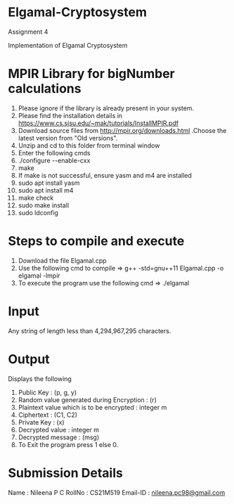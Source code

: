 # Elgamal-Cryptosystem
Assignment 4

Implementation of Elgamal Cryptosystem

# MPIR Library for bigNumber calculations
1. Please ignore if the library is already present in your system.
2. Please find the installation details in https://www.cs.sjsu.edu/~mak/tutorials/InstallMPIR.pdf 
3. Download source files from http://mpir.org/downloads.html .Choose the latest version from "Old versions".
4. Unzip and cd to this folder from terminal window
5. Enter the following cmds
6. ./configure --enable-cxx
7. make
8. If make is not successful, ensure yasm and m4 are installed
9. sudo apt install yasm
10. sudo apt install m4
11. make check
12. sudo make install
13. sudo ldconfig

# Steps to compile and execute
1. Download the file Elgamal.cpp
2. Use the following cmd to compile => g++ -std=gnu++11 Elgamal.cpp -o elgamal -lmpir
3. To execute the program use the following cmd => ./elgamal

# Input 
Any string of length less than 4,294,967,295 characters.

# Output
Displays the following
1. Public Key : (p, g, y)
2. Random value generated during Encryption : (r)
3. Plaintext value which is to be encrypted : integer m
4. Ciphertext : (C1, C2)
5. Private Key : (x)
6. Decrypted value : integer m
7. Decrypted message : (msg)
8. To Exit the program press 1 else 0.

# Submission Details
Name : Nileena P C 
RollNo : CS21M519 
Email-ID : nileena.pc98@gmail.com
